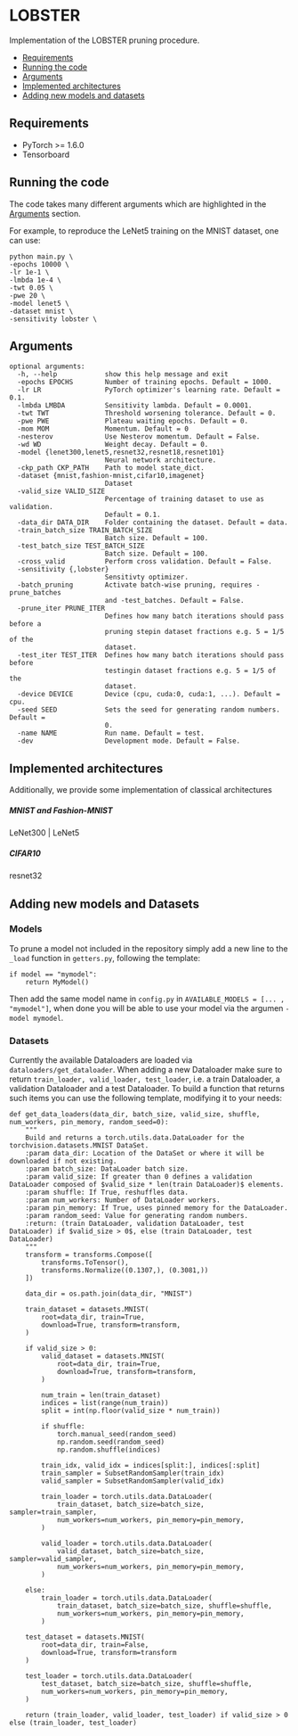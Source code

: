 # LOBSTER

Implementation of the LOBSTER pruning procedure.
- [Requirements](#requirements)
- [Running the code](#running-the-code)
- [Arguments](#arguments)
- [Implemented architectures](#implemented-architectures)
- [Adding new models and datasets](#adding-new-models-and-datasets)

## Requirements
* PyTorch >= 1.6.0
* Tensorboard

## Running the code
The code takes many different arguments which are highlighted in the [Arguments](#arguments) section.

For example, to reproduce the LeNet5 training on the MNIST dataset, one can use:
```
python main.py \
-epochs 10000 \
-lr 1e-1 \
-lmbda 1e-4 \
-twt 0.05 \
-pwe 20 \
-model lenet5 \
-dataset mnist \
-sensitivity lobster \
```

## Arguments
```
optional arguments:
  -h, --help            show this help message and exit
  -epochs EPOCHS        Number of training epochs. Default = 1000.
  -lr LR                PyTorch optimizer's learning rate. Default = 0.1.
  -lmbda LMBDA          Sensitivity lambda. Default = 0.0001.
  -twt TWT              Threshold worsening tolerance. Default = 0.
  -pwe PWE              Plateau waiting epochs. Default = 0.
  -mom MOM              Momentum. Default = 0
  -nesterov             Use Nesterov momentum. Default = False.
  -wd WD                Weight decay. Default = 0.
  -model {lenet300,lenet5,resnet32,resnet18,resnet101}
                        Neural network architecture.
  -ckp_path CKP_PATH    Path to model state_dict.
  -dataset {mnist,fashion-mnist,cifar10,imagenet}
                        Dataset
  -valid_size VALID_SIZE
                        Percentage of training dataset to use as validation.
                        Default = 0.1.
  -data_dir DATA_DIR    Folder containing the dataset. Default = data.
  -train_batch_size TRAIN_BATCH_SIZE
                        Batch size. Default = 100.
  -test_batch_size TEST_BATCH_SIZE
                        Batch size. Default = 100.
  -cross_valid          Perform cross validation. Default = False.
  -sensitivity {,lobster}
                        Sensitivty optimizer.
  -batch_pruning        Activate batch-wise pruning, requires -prune_batches
                        and -test_batches. Default = False.
  -prune_iter PRUNE_ITER
                        Defines how many batch iterations should pass before a
                        pruning stepin dataset fractions e.g. 5 = 1/5 of the
                        dataset.
  -test_iter TEST_ITER  Defines how many batch iterations should pass before
                        testingin dataset fractions e.g. 5 = 1/5 of the
                        dataset.
  -device DEVICE        Device (cpu, cuda:0, cuda:1, ...). Default = cpu.
  -seed SEED            Sets the seed for generating random numbers. Default =
                        0.
  -name NAME            Run name. Default = test.
  -dev                  Development mode. Default = False.
```

## Implemented architectures
Additionally, we provide some implementation of classical architectures

##### MNIST and Fashion-MNIST
LeNet300 | LeNet5

##### CIFAR10
resnet32

## Adding new models and Datasets

### Models
To prune a model not included in the repository simply add a new line to the `_load` function in `getters.py`,
following the template:
```
if model == "mymodel":
    return MyModel()
```
Then add the same model name in `config.py` in `AVAILABLE_MODELS = [... , "mymodel"]`, when done you will be able
to use your model via the argumen `-model mymodel`.

### Datasets
Currently the available Dataloaders are loaded via ``dataloaders/get_dataloader``.
When adding a new Dataloader make sure to return ``train_loader, valid_loader, test_loader``, i.e. a train Dataloader, a validation Dataloader and a test Dataloader.
To build a function that returns such items you can use the following template, modifying it to your needs:
```
def get_data_loaders(data_dir, batch_size, valid_size, shuffle, num_workers, pin_memory, random_seed=0):
    """
    Build and returns a torch.utils.data.DataLoader for the torchvision.datasets.MNIST DataSet.
    :param data_dir: Location of the DataSet or where it will be downloaded if not existing.
    :param batch_size: DataLoader batch size.
    :param valid_size: If greater than 0 defines a validation DataLoader composed of $valid_size * len(train DataLoader)$ elements.
    :param shuffle: If True, reshuffles data.
    :param num_workers: Number of DataLoader workers.
    :param pin_memory: If True, uses pinned memory for the DataLoader.
    :param random_seed: Value for generating random numbers.
    :return: (train DataLoader, validation DataLoader, test DataLoader) if $valid_size > 0$, else (train DataLoader, test DataLoader)
    """
    transform = transforms.Compose([
        transforms.ToTensor(),
        transforms.Normalize((0.1307,), (0.3081,))
    ])

    data_dir = os.path.join(data_dir, "MNIST")

    train_dataset = datasets.MNIST(
        root=data_dir, train=True,
        download=True, transform=transform,
    )

    if valid_size > 0:
        valid_dataset = datasets.MNIST(
            root=data_dir, train=True,
            download=True, transform=transform,
        )

        num_train = len(train_dataset)
        indices = list(range(num_train))
        split = int(np.floor(valid_size * num_train))

        if shuffle:
            torch.manual_seed(random_seed)
            np.random.seed(random_seed)
            np.random.shuffle(indices)

        train_idx, valid_idx = indices[split:], indices[:split]
        train_sampler = SubsetRandomSampler(train_idx)
        valid_sampler = SubsetRandomSampler(valid_idx)

        train_loader = torch.utils.data.DataLoader(
            train_dataset, batch_size=batch_size, sampler=train_sampler,
            num_workers=num_workers, pin_memory=pin_memory,
        )

        valid_loader = torch.utils.data.DataLoader(
            valid_dataset, batch_size=batch_size, sampler=valid_sampler,
            num_workers=num_workers, pin_memory=pin_memory,
        )

    else:
        train_loader = torch.utils.data.DataLoader(
            train_dataset, batch_size=batch_size, shuffle=shuffle,
            num_workers=num_workers, pin_memory=pin_memory,
        )

    test_dataset = datasets.MNIST(
        root=data_dir, train=False,
        download=True, transform=transform
    )

    test_loader = torch.utils.data.DataLoader(
        test_dataset, batch_size=batch_size, shuffle=shuffle,
        num_workers=num_workers, pin_memory=pin_memory,
    )

    return (train_loader, valid_loader, test_loader) if valid_size > 0 else (train_loader, test_loader)
```
